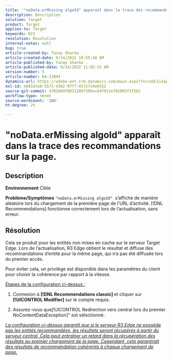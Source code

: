 ```yaml
---
title: '"noData.erMissing algoId" apparaît dans la trace des recommandations sur la page"'
description: Description
solution: Target
product: Target
applies-to: Target
keywords: KCS
resolution: Resolution
internal-notes: null
bug: true
article-created-by: Tanay Sharma .
article-created-date: 9/14/2022 10:55:48 AM
article-published-by: Tanay Sharma .
article-published-date: 9/14/2022 11:02:33 AM
version-number: 5
article-number: KA-13994
dynamics-url: https://adobe-ent.crm.dynamics.com/main.aspx?forceUCI=1&pagetype=entityrecord&etn=knowledgearticle&id=e3d763c7-1b34-ed11-9db1-002248086735
exl-id: e681dce0-5571-4302-97f7-91727c0e9312
source-git-commit: 4702b69f883128bf305ec64f012ef01903f3f582
workflow-type: tm+mt
source-wordcount: '168'
ht-degree: 2%

---
```


# &quot;noData.erMissing algoId&quot; apparaît dans la trace des recommandations sur la page.

## Description

<b>Environnement</b>
Cible


<b>Problème/Symptômes</b>
`"noData.erMissing algoId"`  s’affiche de manière aléatoire lors du chargement de la première page de l’URL d’activité. [!DNL Recommendations] fonctionne correctement lors de l’actualisation, sans erreur.


## Résolution


Cela se produit pour les entités non mises en cache sur le serveur Target Edge. Lors de l’actualisation, R3 Edge obtient le résultat et diffuse des recommandations d’entité pour la même page, qui n’a pas été diffusée lors du premier accès.

Pour éviter cela, un privilège est disponible dans les paramètres du client pour choisir la cohérence par rapport à la vitesse.



<u>Étapes de la configuration ci-dessus :</u>

1. Connexion à <b>[!DNL Recommendations classic] </b>et cliquer sur <b>[!UICONTROL Modifier]</b> sur le compte requis.

2. Assurez-vous que[!UICONTROL Redirection vers central lors du premier NoContentDataException]&quot; est sélectionné.

*<u>La configuration ci-dessus garantit que si le serveur R3 Edge ne possède pas les entités recommandées, les résultats seront récupérés à partir du serveur central. Cela peut entraîner un retard dans la récupération des résultats au premier chargement de la page. Cependant, cela garantirait des résultats de recommandation cohérents à chaque chargement de page.</u>*
